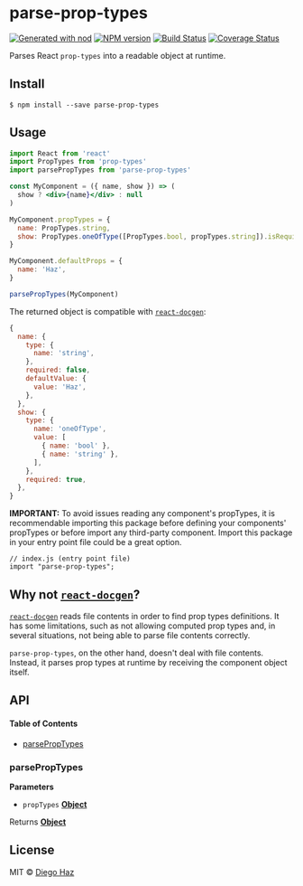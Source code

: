 # parse-prop-types

[![Generated with nod](https://img.shields.io/badge/generator-nod-2196F3.svg?style=flat-square)](https://github.com/diegohaz/nod)
[![NPM version](https://img.shields.io/npm/v/parse-prop-types.svg?style=flat-square)](https://npmjs.org/package/parse-prop-types)
[![Build Status](https://img.shields.io/travis/diegohaz/parse-prop-types/master.svg?style=flat-square)](https://travis-ci.org/diegohaz/parse-prop-types) [![Coverage Status](https://img.shields.io/codecov/c/github/diegohaz/parse-prop-types/master.svg?style=flat-square)](https://codecov.io/gh/diegohaz/parse-prop-types/branch/master)

Parses React `prop-types` into a readable object at runtime.

## Install

    $ npm install --save parse-prop-types

## Usage

```jsx
import React from 'react'
import PropTypes from 'prop-types'
import parsePropTypes from 'parse-prop-types'

const MyComponent = ({ name, show }) => (
  show ? <div>{name}</div> : null
)

MyComponent.propTypes = {
  name: PropTypes.string,
  show: PropTypes.oneOfType([PropTypes.bool, propTypes.string]).isRequired,
}

MyComponent.defaultProps = {
  name: 'Haz',
}

parsePropTypes(MyComponent)
```

The returned object is compatible with [`react-docgen`](https://github.com/reactjs/react-docgen):

```js
{
  name: {
    type: {
      name: 'string',
    },
    required: false,
    defaultValue: {
      value: 'Haz',
    },
  },
  show: {
    type: {
      name: 'oneOfType',
      value: [
        { name: 'bool' },
        { name: 'string' },
      ],
    },
    required: true,
  },
}
```

**IMPORTANT:** To avoid issues reading any component's propTypes, it is recommendable importing this package before defining your components' propTypes or before import any third-party component. Import this package in your entry point file could be a great option.

    // index.js (entry point file)
    import "parse-prop-types";

## Why not [`react-docgen`](https://github.com/reactjs/react-docgen)?

[`react-docgen`](https://github.com/reactjs/react-docgen) reads file contents in order to find prop types definitions. It has some limitations, such as not allowing computed prop types and, in several situations, not being able to parse file contents correctly.

`parse-prop-types`, on the other hand, doesn't deal with file contents. Instead, it parses prop types at runtime by receiving the component object itself.

## API

<!-- Generated by documentation.js. Update this documentation by updating the source code. -->

#### Table of Contents

-   [parsePropTypes](#parseproptypes)

### parsePropTypes

**Parameters**

-   `propTypes` **[Object](https://developer.mozilla.org/docs/Web/JavaScript/Reference/Global_Objects/Object)** 

Returns **[Object](https://developer.mozilla.org/docs/Web/JavaScript/Reference/Global_Objects/Object)** 

## License

MIT © [Diego Haz](https://github.com/diegohaz)
